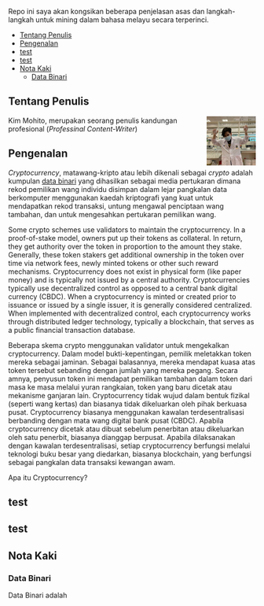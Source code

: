 Repo ini saya akan kongsikan beberapa penjelasan asas dan langkah-langkah untuk mining dalam bahasa melayu secara terperinci.

- [Tentang Penulis](#tentang-penulis)
- [Pengenalan](#pengenalan)
- [test](#test)
- [test](#test-1)
- [Nota Kaki](#nota-kaki)
  - [Data Binari](#data-binari)

## Tentang Penulis

<img align="right" width="100" height="100" src="img/profile.jpg">

Kim Mohito, merupakan seorang penulis kandungan profesional (_Professinal Content-Writer_)

## Pengenalan

_Cryptocurrency_, matawang-kripto atau lebih dikenali sebagai _crypto_ adalah kumpulan [data binari](#data-binari) yang dihasilkan sebagai media pertukaran dimana rekod pemilikan wang individu disimpan dalam lejar pangkalan data berkomputer menggunakan kaedah kriptografi yang kuat untuk mendapatkan rekod transaksi, untung mengawal penciptaan wang tambahan, dan untuk mengesahkan pertukaran pemilikan wang.

Some crypto schemes use validators to maintain the cryptocurrency. In a proof-of-stake model, owners put up their tokens as collateral. In return, they get authority over the token in proportion to the amount they stake. Generally, these token stakers get additional ownership in the token over time via network fees, newly minted tokens or other such reward mechanisms. Cryptocurrency does not exist in physical form (like paper money) and is typically not issued by a central authority. Cryptocurrencies typically use decentralized control as opposed to a central bank digital currency (CBDC). When a cryptocurrency is minted or created prior to issuance or issued by a single issuer, it is generally considered centralized. When implemented with decentralized control, each cryptocurrency works through distributed ledger technology, typically a blockchain, that serves as a public financial transaction database.

Beberapa skema crypto menggunakan validator untuk mengekalkan cryptocurrency. Dalam model bukti-kepentingan, pemilik meletakkan token mereka sebagai jaminan. Sebagai balasannya, mereka mendapat kuasa atas token tersebut sebanding dengan jumlah yang mereka pegang. Secara amnya, penyusun token ini mendapat pemilikan tambahan dalam token dari masa ke masa melalui yuran rangkaian, token yang baru dicetak atau mekanisme ganjaran lain. Cryptocurrency tidak wujud dalam bentuk fizikal (seperti wang kertas) dan biasanya tidak dikeluarkan oleh pihak berkuasa pusat. Cryptocurrency biasanya menggunakan kawalan terdesentralisasi berbanding dengan mata wang digital bank pusat (CBDC). Apabila cryptocurrency dicetak atau dibuat sebelum penerbitan atau dikeluarkan oleh satu penerbit, biasanya dianggap berpusat. Apabila dilaksanakan dengan kawalan terdesentralisasi, setiap cryptocurrency berfungsi melalui teknologi buku besar yang diedarkan, biasanya blockchain, yang berfungsi sebagai pangkalan data transaksi kewangan awam.

Apa itu Cryptocurrency?

## test

## test

## Nota Kaki

### Data Binari

Data Binari adalah
